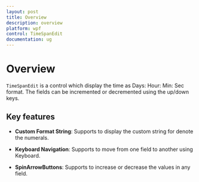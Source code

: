 ```yaml
---
layout: post
title: Overview
description: overview
platform: wpf
control: TimeSpanEdit
documentation: ug
---
```


# Overview

`TimeSpanEdit` is a control which display the time as Days: Hour: Min: Sec format. The fields can be incremented or decremented using the up/down keys. 

## Key features

* **Custom Format String**:  Supports to display the custom string for denote the numerals.

* **Keyboard Navigation**: Supports to move from one field to another using Keyboard.

* **SpinArrowButtons**: Supports to increase or decrease the values in any field.
